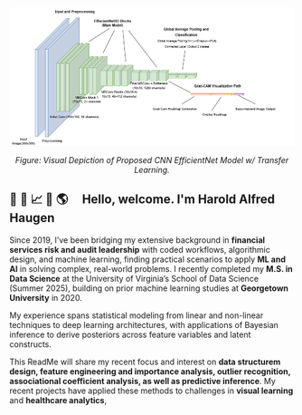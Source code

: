 
<div align="center">
<img src="https://github.com/alfskoyen/alfskoyen/blob/main/support/Landslide_ENB3_model_drawio.png?raw=true"alt="Visual Depiction of Proposed CNN EfficientNet Model w/ Transfer Learning" width="700"/>
<p><em>Figure: Visual Depiction of Proposed CNN EfficientNet Model w/ Transfer Learning.</em></p>
</div>



## :milky_way: :triangular_ruler: :chart_with_upwards_trend: :mountain_railway: :earth_americas: &nbsp; &nbsp;  Hello, welcome. I'm Harold Alfred Haugen 

Since 2019, I’ve been bridging my extensive background in **financial services risk and audit leadership** with coded workflows, algorithmic design, and machine learning, finding practical scenarios to apply **ML and AI** in solving complex, real-world problems. I recently completed my **M.S. in Data Science** at the University of Virginia’s School of Data Science (Summer 2025), building on prior machine learning studies at **Georgetown University** in 2020. 

My experience spans statistical modeling from linear and non-linear techniques to deep learning architectures, with applications of Bayesian inference to derive posteriors across feature variables and latent constructs.

This ReadMe will share my recent focus and interest on **data structurem design, feature engineering and importance analysis, outlier recognition, associational coefficient analysis, as well as predictive inference**. My recent projects have applied these methods to challenges in **visual learning** and **healthcare analytics**, 

<!--
**alfskoyen/alfskoyen** is a ✨ _special_ ✨ repository because its `README.md` (this file) appears on your GitHub profile.

Here are some ideas to get you started:

- 🔭 I’m currently working on ...
- 🌱 I’m currently learning ...
- 👯 I’m looking to collaborate on ...
- 🤔 I’m looking for help with ...
- 💬 Ask me about ...
- 📫 How to reach me: ...
- 😄 Pronouns: ...
- ⚡ Fun fact: ...
-->
